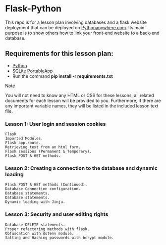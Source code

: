 # Flask-Python
This repo is for a lesson plan involving databases and a flask website deployment that can be deployed on [Pythonanywhere.com](https://www.pythonanywhere.com).
Its main purpose is to show others how to link your front-end website to a back-end database.

## Requirements for this lesson plan:
- [Python](https://www.python.org/downloads/)
- [SQLite PortableApp](https://sqlitebrowser.org/dl/)
- Run the command **pip install -r requirements.txt**

>[!NOTE]
> You will not need to know any HTML or CSS for these lessons, all related documents for each lesson will be provided to you. Furthermore, if there are any important variable names, they will be listed in the included lesson text file.


### Lesson 1: User login and session cookies
```
Flask
Imported Modules.
Flask app.route.
Retrieving text from an html form.
Flask sessions (Permanent & Temporary).
Flask POST & GET methods.
```
### Lesson 2: Creating a connection to the database and dynamic loading
```
Flask POST & GET methods (Continued).
Database Connection configuration.
Database statements.
Database statements.
Dynamic loading with Jinja.
```
### Lesson 3: Security and user editing rights
```
Database DELETE statements.
Proper refactoring methods with flask.
Obfuscation with dotenv module.
Salting and Hashing passwords with bcrypt module.
```
